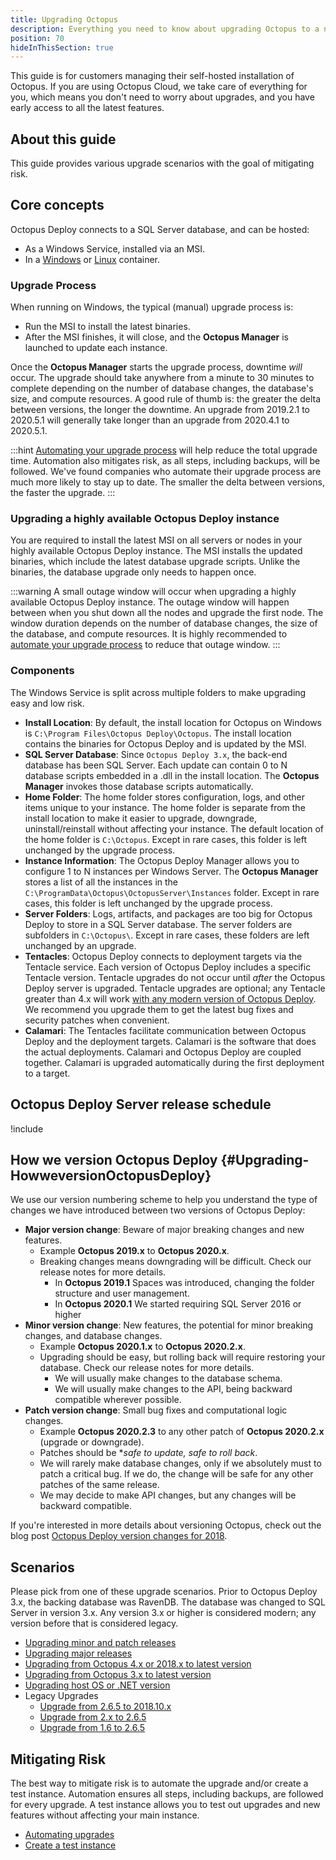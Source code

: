 ```yaml
---
title: Upgrading Octopus
description: Everything you need to know about upgrading Octopus to a newer version.
position: 70
hideInThisSection: true
---
```


This guide is for customers managing their self-hosted installation of Octopus. If you are using Octopus Cloud, we take care of everything for you, which means you don't need to worry about upgrades, and you have early access to all the latest features.

## About this guide

This guide provides various upgrade scenarios with the goal of mitigating risk.  

## Core concepts

Octopus Deploy connects to a SQL Server database, and can be hosted:

- As a Windows Service, installed via an MSI.
- In a [Windows](docs/installation/octopus-in-container/octopus-server-container-windows.md) or [Linux](docs/installation/octopus-in-container/octopus-server-container-linux.md) container.

### Upgrade Process

When running on Windows, the typical (manual) upgrade process is:
- Run the MSI to install the latest binaries.
- After the MSI finishes, it will close, and the **Octopus Manager** is launched to update each instance.

Once the **Octopus Manager** starts the upgrade process, downtime _will_ occur.  The upgrade should take anywhere from a minute to 30 minutes to complete depending on the number of database changes, the database's size, and compute resources.  A good rule of thumb is: the greater the delta between versions, the longer the downtime.  An upgrade from 2019.2.1 to 2020.5.1 will generally take longer than an upgrade from 2020.4.1 to 2020.5.1.  

:::hint
[Automating your upgrade process](/docs/administration/upgrading/guide/automate-upgrades.md) will help reduce the total upgrade time.  Automation also mitigates risk, as all steps, including backups, will be followed.  We've found companies who automate their upgrade process are much more likely to stay up to date.  The smaller the delta between versions, the faster the upgrade.
:::

### Upgrading a highly available Octopus Deploy instance

You are required to install the latest MSI on all servers or nodes in your highly available Octopus Deploy instance.  The MSI installs the updated binaries, which include the latest database upgrade scripts.  Unlike the binaries, the database upgrade only needs to happen once.

:::warning
A small outage window will occur when upgrading a highly available Octopus Deploy instance.  The outage window will happen between when you shut down all the nodes and upgrade the first node.  The window duration depends on the number of database changes, the size of the database, and compute resources.  It is highly recommended to [automate your upgrade process](/docs/administration/upgrading/guide/automate-upgrades.md) to reduce that outage window.
:::

### Components

The Windows Service is split across multiple folders to make upgrading easy and low risk.

- **Install Location**: By default, the install location for Octopus on Windows is `C:\Program Files\Octopus Deploy\Octopus`.  The install location contains the binaries for Octopus Deploy and is updated by the MSI.
- **SQL Server Database**: Since `Octopus Deploy 3.x`, the back-end database has been SQL Server.  Each update can contain 0 to N database scripts embedded in a .dll in the install location.  The **Octopus Manager** invokes those database scripts automatically.
- **Home Folder**: The home folder stores configuration, logs, and other items unique to your instance.  The home folder is separate from the install location to make it easier to upgrade, downgrade, uninstall/reinstall without affecting your instance.  The default location of the home folder is `C:\Octopus`.  Except in rare cases, this folder is left unchanged by the upgrade process.
- **Instance Information**: The Octopus Deploy Manager allows you to configure 1 to N instances per Windows Server.  The **Octopus Manager** stores a list of all the instances in the `C:\ProgramData\Octopus\OctopusServer\Instances` folder.   Except in rare cases, this folder is left unchanged by the upgrade process.  
- **Server Folders**: Logs, artifacts, and packages are too big for Octopus Deploy to store in a SQL Server database.  The server folders are subfolders in `C:\Octopus\`.  Except in rare cases, these folders are left unchanged by an upgrade.  
- **Tentacles**: Octopus Deploy connects to deployment targets via the Tentacle service.  Each version of Octopus Deploy includes a specific Tentacle version.  Tentacle upgrades do not occur until _after_ the Octopus Deploy server is upgraded.  Tentacle upgrades are optional; any Tentacle greater than 4.x will work [with any modern version of Octopus Deploy](docs/support/compatibility.md).  We recommend you upgrade them to get the latest bug fixes and security patches when convenient.  
- **Calamari**: The Tentacles facilitate communication between Octopus Deploy and the deployment targets.  Calamari is the software that does the actual deployments.  Calamari and Octopus Deploy are coupled together.  Calamari is upgraded automatically during the first deployment to a target.

## Octopus Deploy Server release schedule

!include <octopus-releases>

## How we version Octopus Deploy {#Upgrading-HowweversionOctopusDeploy}

We use our version numbering scheme to help you understand the type of changes we have introduced between two versions of Octopus Deploy:

- **Major version change**: Beware of major breaking changes and new features.
  - Example **Octopus 2019.x** to **Octopus 2020.x**.
  - Breaking changes means downgrading will be difficult.  Check our release notes for more details.
    - In **Octopus 2019.1** Spaces was introduced, changing the folder structure and user management.
    - In **Octopus 2020.1** We started requiring SQL Server 2016 or higher
- **Minor version change**: New features, the potential for minor breaking changes, and database changes.
  - Example **Octopus 2020.1.x** to **Octopus 2020.2.x**.
  - Upgrading should be easy, but rolling back will require restoring your database.  Check our release notes for more details.
    - We will usually make changes to the database schema.
    - We will usually make changes to the API, being backward compatible wherever possible.  
- **Patch version change**: Small bug fixes and computational logic changes.
  - Example **Octopus 2020.2.3** to any other patch of **Octopus 2020.2.x** (upgrade or downgrade).
  - Patches should be **safe to update, safe to roll back*.
  - We will rarely make database changes, only if we absolutely must to patch a critical bug. If we do, the change will be safe for any other patches of the same release.
  - We may decide to make API changes, but any changes will be backward compatible.

If you're interested in more details about versioning Octopus, check out the blog post [Octopus Deploy version changes for 2018](https://octopus.com/blog/version-change-2018).

## Scenarios

Please pick from one of these upgrade scenarios.  Prior to Octopus Deploy 3.x, the backing database was RavenDB.  The database was changed to SQL Server in version 3.x.  Any version 3.x or higher is considered modern; any version before that is considered legacy.

- [Upgrading minor and patch releases](/docs/administration/upgrading/guide/upgrading-minor-and-patch-releases.md)
- [Upgrading major releases](/docs/administration/upgrading/guide/upgrading-major-releases.md)
- [Upgrading from Octopus 4.x or 2018.x to latest version](/docs/administration/upgrading/guide/upgrading-from-octopus-4.x-2018.x-to-modern.md)
- [Upgrading from Octopus 3.x to latest version](/docs/administration/upgrading/guide/upgrading-from-octopus-3.x-to-modern.md)
- [Upgrading host OS or .NET version](/docs/administration/upgrading/guide/upgrade-host-os-or-net.md)
- Legacy Upgrades
  - [Upgrade from 2.6.5 to 2018.10.x](/docs/administration/upgrading/legacy/upgrading-from-octopus-2.6.5-2018.10lts/index.md)
  - [Upgrade from 2.x to 2.6.5](/docs/administration/upgrading/legacy/upgrading-from-octopus-2.x-2.6.5.md)
  - [Upgrade from 1.6 to 2.6.5](/docs/administration/upgrading/legacy/upgrading-from-octopus-1.6-2.6.5.md)

## Mitigating Risk

The best way to mitigate risk is to automate the upgrade and/or create a test instance.  Automation ensures all steps, including backups, are followed for every upgrade.  A test instance allows you to test out upgrades and new features without affecting your main instance.

- [Automating upgrades](/docs/administration/upgrading/guide/automate-upgrades.md)
- [Create a test instance](/docs/administration/upgrading/guide/creating-test-instance.md)
